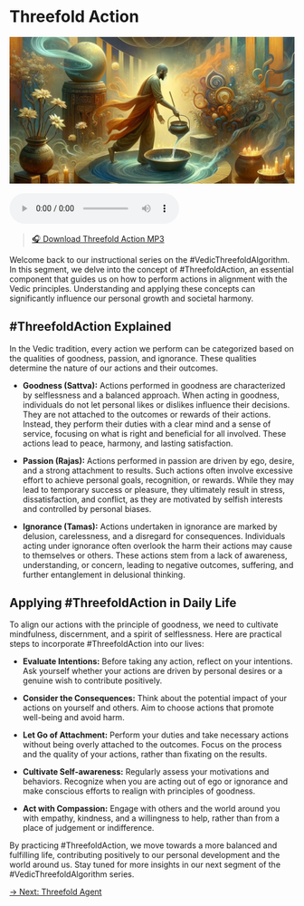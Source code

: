 # Threefold Action

![Threefold Action](../img/ins-threefold-action.png)

<audio src="https://indra.team/audio/indra/threefold-action.mp3" controls></audio>

> [🎧 Download Threefold Action MP3](https://indra.team/audio/indra/threefold-action.mp3)

Welcome back to our instructional series on the #VedicThreefoldAlgorithm. In this segment, we delve into the concept of #ThreefoldAction, an essential component that guides us on how to perform actions in alignment with the Vedic principles. Understanding and applying these concepts can significantly influence our personal growth and societal harmony.

## #ThreefoldAction Explained

In the Vedic tradition, every action we perform can be categorized based on the qualities of goodness, passion, and ignorance. These qualities determine the nature of our actions and their outcomes.

- **Goodness (Sattva):** Actions performed in goodness are characterized by selflessness and a balanced approach. When acting in goodness, individuals do not let personal likes or dislikes influence their decisions. They are not attached to the outcomes or rewards of their actions. Instead, they perform their duties with a clear mind and a sense of service, focusing on what is right and beneficial for all involved. These actions lead to peace, harmony, and lasting satisfaction.

- **Passion (Rajas):** Actions performed in passion are driven by ego, desire, and a strong attachment to results. Such actions often involve excessive effort to achieve personal goals, recognition, or rewards. While they may lead to temporary success or pleasure, they ultimately result in stress, dissatisfaction, and conflict, as they are motivated by selfish interests and controlled by personal biases.

- **Ignorance (Tamas):** Actions undertaken in ignorance are marked by delusion, carelessness, and a disregard for consequences. Individuals acting under ignorance often overlook the harm their actions may cause to themselves or others. These actions stem from a lack of awareness, understanding, or concern, leading to negative outcomes, suffering, and further entanglement in delusional thinking.

## Applying #ThreefoldAction in Daily Life

To align our actions with the principle of goodness, we need to cultivate mindfulness, discernment, and a spirit of selflessness. Here are practical steps to incorporate #ThreefoldAction into our lives:

- **Evaluate Intentions:** Before taking any action, reflect on your intentions. Ask yourself whether your actions are driven by personal desires or a genuine wish to contribute positively.

- **Consider the Consequences:** Think about the potential impact of your actions on yourself and others. Aim to choose actions that promote well-being and avoid harm.

- **Let Go of Attachment:** Perform your duties and take necessary actions without being overly attached to the outcomes. Focus on the process and the quality of your actions, rather than fixating on the results.

- **Cultivate Self-awareness:** Regularly assess your motivations and behaviors. Recognize when you are acting out of ego or ignorance and make conscious efforts to realign with principles of goodness.

- **Act with Compassion:** Engage with others and the world around you with empathy, kindness, and a willingness to help, rather than from a place of judgement or indifference.

By practicing #ThreefoldAction, we move towards a more balanced and fulfilling life, contributing positively to our personal development and the world around us. Stay tuned for more insights in our next segment of the #VedicThreefoldAlgorithm series.

[→ Next: Threefold Agent](threefold-agent.md)
